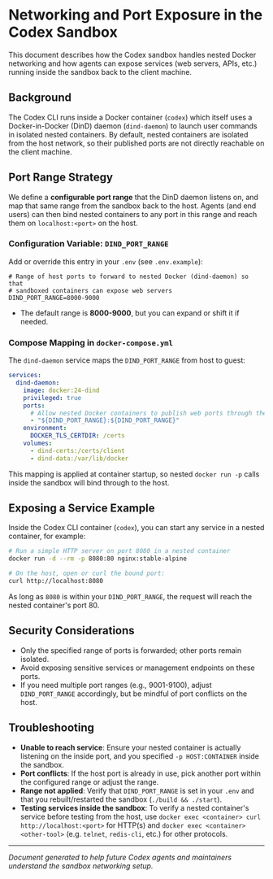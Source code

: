 # Networking and Port Exposure in the Codex Sandbox

This document describes how the Codex sandbox handles nested Docker networking and how agents can expose services (web servers, APIs, etc.) running inside the sandbox back to the client machine.

## Background

The Codex CLI runs inside a Docker container (`codex`) which itself uses a Docker-in-Docker (DinD) daemon (`dind-daemon`) to launch user commands in isolated nested containers. By default, nested containers are isolated from the host network, so their published ports are not directly reachable on the client machine.

## Port Range Strategy

We define a **configurable port range** that the DinD daemon listens on, and map that same range from the sandbox back to the host. Agents (and end users) can then bind nested containers to any port in this range and reach them on `localhost:<port>` on the host.

### Configuration Variable: `DIND_PORT_RANGE`

Add or override this entry in your `.env` (see `.env.example`):

```dotenv
# Range of host ports to forward to nested Docker (dind-daemon) so that
# sandboxed containers can expose web servers
DIND_PORT_RANGE=8000-9000
```

  - The default range is **8000-9000**, but you can expand or shift it if needed.

### Compose Mapping in `docker-compose.yml`

The `dind-daemon` service maps the `DIND_PORT_RANGE` from host to guest:

```yaml
services:
  dind-daemon:
    image: docker:24-dind
    privileged: true
    ports:
      # Allow nested Docker containers to publish web ports through the sandbox
      - "${DIND_PORT_RANGE}:${DIND_PORT_RANGE}"
    environment:
      DOCKER_TLS_CERTDIR: /certs
    volumes:
      - dind-certs:/certs/client
      - dind-data:/var/lib/docker
```

This mapping is applied at container startup, so nested `docker run -p` calls inside the sandbox will bind through to the host.

## Exposing a Service Example

Inside the Codex CLI container (`codex`), you can start any service in a nested container, for example:

```bash
# Run a simple HTTP server on port 8080 in a nested container
docker run -d --rm -p 8080:80 nginx:stable-alpine

# On the host, open or curl the bound port:
curl http://localhost:8080
```

As long as `8080` is within your `DIND_PORT_RANGE`, the request will reach the nested container's port 80.

## Security Considerations

- Only the specified range of ports is forwarded; other ports remain isolated.
- Avoid exposing sensitive services or management endpoints on these ports.
- If you need multiple port ranges (e.g., 9001-9100), adjust `DIND_PORT_RANGE` accordingly, but be mindful of port conflicts on the host.

## Troubleshooting

- **Unable to reach service**: Ensure your nested container is actually listening on the inside port, and you specified `-p HOST:CONTAINER` inside the sandbox.
- **Port conflicts**: If the host port is already in use, pick another port within the configured range or adjust the range.
- **Range not applied**: Verify that `DIND_PORT_RANGE` is set in your `.env` and that you rebuilt/restarted the sandbox (`./build && ./start`).
- **Testing services inside the sandbox**: To verify a nested container's service before testing from the host, use `docker exec <container> curl http://localhost:<port>` for HTTP(s) and `docker exec <container> <other-tool>` (e.g. `telnet`, `redis-cli`, etc.) for other protocols.


---

_Document generated to help future Codex agents and maintainers understand the sandbox networking setup._
